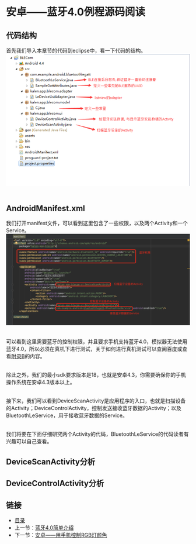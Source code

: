 # 安卓——蓝牙4.0例程源码阅读

## 代码结构
首先我们导入本章节的代码到eclipse中，看一下代码的结构。<br>
![](./imgs/6.4/6.4-1.png)<br><br>

## AndroidManifest.xml
我们打开manifest文件，可以看到这里包含了一些权限，以及两个Activity和一个Service。<br>
![](./imgs/6.4/6.4-2.png)<br><br>

可以看到这里需要蓝牙的控制权限，并且要求手机支持蓝牙4.0，模拟器无法使用蓝牙4.0，所以必须在真机下进行测试，关于如何进行真机测试可以查阅百度或查看[附录B](appendixB)的内容。<br><br>

除此之外，我们的最小sdk要求版本是18，也就是安卓4.3，你需要确保你的手机操作系统在安卓4.3版本以上。<br><br>

接下来，我们可以看到DeviceScanActivity是应用程序的入口，也就是扫描设备的Activity；DeviceControlActivity，控制发送接收蓝牙数据的Activity；以及BluetoothLeService，用于接收蓝牙数据的Service。<br><br>

我们将要在下面仔细研究两个Activity的代码，BluetoothLeService的代码读者有兴趣可以自己查看。

## DeviceScanActivity分析

## DeviceControlActivity分析

## 链接
- [目录](directory.md)  
- 上一节：[蓝牙4.0简单介绍](6.3.md)  
- 下一节：[安卓——用手机控制RGB灯颜色](6.5.md)
